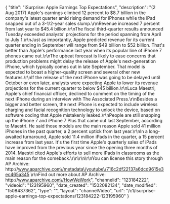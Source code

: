 {
    "title": "iSurprise: Apple Earnings Top Expectations",
    "description": "(2 Aug 2017) Apple's earnings climbed 12 percent to $8.7 billion in the company's latest quarter amid rising demand for iPhones while the iPad snapped out of a 3-1\/2-year sales slump.\r\nRevenue increased 7 percent from last year to $45.4 billion.\r\nThe fiscal third-quarter results announced Tuesday exceeded analysts' projections for the period spanning from April to July 1.\r\nJust as importantly, Apple predicted revenue for its current quarter ending in September will range from $49 billion to $52 billion. That's better than Apple's performance last year when its popular line of iPhone 7 phones came out.\r\nThe upbeat forecast is likely to ease concerns that production problems might delay the release of Apple's next-generation iPhone, which typically comes out in late September. That model is expected to boast a higher-quality screen and several other new features.\r\nIf the release of the next iPhone was going to be delayed until October or even later, analysts were expecting Apple to lower its revenue projections for the current quarter to below $45 billion.\r\nLuca Maestri, Apple's chief financial officer, declined to comment on the timing of the next iPhone during an interview with The Associated Press.\r\nBesides a bigger and better screen, the next iPhone is expected to include wireless charging and facial recognition technology to unlock the device, based on software coding that Apple mistakenly leaked.\r\nPeople are still snapping up the iPhone 7 and iPhone 7 Plus that came out last September, according to Maestri. He said those models are the main reason Apple sold 41 million iPhones in the past quarter, a 2 percent uptick from last year.\r\nIn a long-awaited turnaround, Apple sold 11.4 million iPads in the quarter, a 15 percent increase from last year. It's the first time Apple's quarterly sales of iPads have improved from the previous year since the opening three months of 2014. Maestri cited Apple's efforts to sell more iPads in classrooms as the main reason for the comeback.\r\n\r\n\r\nYou can license this story through AP Archive: http:\/\/www.aparchive.com\/metadata\/youtube\/716c2df22137a6dcd9615e3ec465a345 \r\nFind out more about AP Archive: http:\/\/www.aparchive.com\/HowWeWork",
    "channelid": "123184222",
    "videoid": "123195960",
    "date_created": "1502082134",
    "date_modified": "1508437362",
    "type": "",
    "layout": "channelVideo",
    "url": "\/c1\/isurprise-apple-earnings-top-expectations\/123184222-123195960"
}
